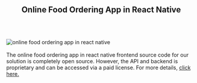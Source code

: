 <h2 style="text-align:center">Online Food Ordering App in React Native</h2><br/><br/>

![online food ordering app in react native](https://admin.ninjascode.com/wp-content/uploads/2025/repoImages/patricia/14.webp) <br/><br/>The online food ordering app in react native frontend source code for our solution is completely open source. However, the API and backend is proprietary and can be accessed via a paid license. For more details, <a href="https://enatega.com/?utm_source=github&utm_medium=repo&utm_campaign=patricia-online-food-ordering-app-in-react-native" target="_blank">click here.</a>
